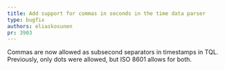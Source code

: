 ```yaml
---
title: Add support for commas in seconds in the time data parser
type: bugfix
authors: eliaskosunen
pr: 3903
---
```


Commas are now allowed as subsecond separators in timestamps in TQL.
Previously, only dots were allowed, but ISO 8601 allows for both.
